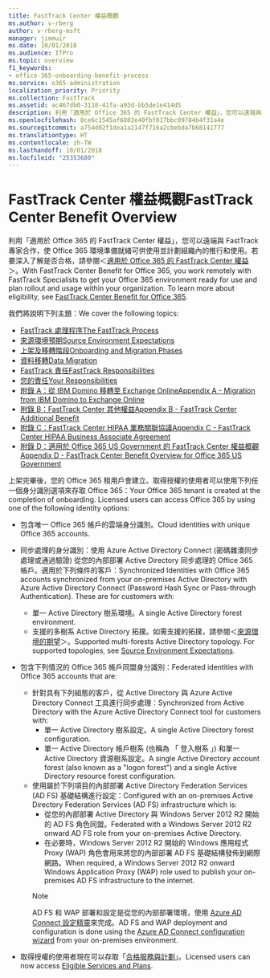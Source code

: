 ```yaml
---
title: FastTrack Center 權益概觀
ms.author: v-rberg
author: v-rberg-msft
manager: jimmuir
ms.date: 10/01/2018
ms.audience: ITPro
ms.topic: overview
f1_keywords:
- office-365-onboarding-benefit-process
ms.service: o365-administration
localization_priority: Priority
ms.collection: FastTrack
ms.assetid: ac467db0-3118-41fa-a93d-bb5de1e414d5
description: 利用「適用於 Office 365 的 FastTrack Center 權益」，您可以遠端與 FastTrack 專家合作，使 Office 365 環境準備就緒可供使用並計劃組織內的推行和使用。若要深入了解是否合格，請參閱＜適用於 Office 365 的 FastTrack Center 權益＞。
ms.openlocfilehash: 0ce6c1545af6802e40fbf017bbc09784b4f31a4e
ms.sourcegitcommit: a754d02f1dea1a2147f716a2cbebda7b68141777
ms.translationtype: HT
ms.contentlocale: zh-TW
ms.lasthandoff: 10/01/2018
ms.locfileid: "25353680"
---
```

# <a name="fasttrack-center-benefit-overview"></a><span data-ttu-id="4bff9-104">FastTrack Center 權益概觀</span><span class="sxs-lookup"><span data-stu-id="4bff9-104">FastTrack Center Benefit Overview</span></span>

<span data-ttu-id="4bff9-p102">利用「適用於 Office 365 的 FastTrack Center 權益」，您可以遠端與 FastTrack 專家合作，使 Office 365 環境準備就緒可供使用並計劃組織內的推行和使用。若要深入了解是否合格，請參閱＜[適用於 Office 365 的 FastTrack Center 權益](O365-fasttrack-benefit-for-office-365.md)＞。</span><span class="sxs-lookup"><span data-stu-id="4bff9-p102">With FastTrack Center Benefit for Office 365, you work remotely with FastTrack Specialists to get your Office 365 environment ready for use and plan rollout and usage within your organization. To learn more about eligibility, see [FastTrack Center Benefit for Office 365](O365-fasttrack-benefit-for-office-365.md).</span></span>
  
<span data-ttu-id="4bff9-107">我們將說明下列主題：</span><span class="sxs-lookup"><span data-stu-id="4bff9-107">We cover the following topics:</span></span>
- [<span data-ttu-id="4bff9-108">FastTrack 處理程序</span><span class="sxs-lookup"><span data-stu-id="4bff9-108">The FastTrack Process</span></span>](O365-fasttrack-process.md) 
- [<span data-ttu-id="4bff9-109">來源環境預期</span><span class="sxs-lookup"><span data-stu-id="4bff9-109">Source Environment Expectations</span></span>](O365-source-environment-expectations.md)
- [<span data-ttu-id="4bff9-110">上架及移轉階段</span><span class="sxs-lookup"><span data-stu-id="4bff9-110">Onboarding and Migration Phases</span></span>](O365-onboarding-and-migration.md)
- [<span data-ttu-id="4bff9-111">資料移轉</span><span class="sxs-lookup"><span data-stu-id="4bff9-111">Data Migration</span></span>](O365-data-migration.md)
- [<span data-ttu-id="4bff9-112">FastTrack 責任</span><span class="sxs-lookup"><span data-stu-id="4bff9-112">FastTrack Responsibilities</span></span>](O365-fasttrack-responsibilities.md)
- [<span data-ttu-id="4bff9-113">您的責任</span><span class="sxs-lookup"><span data-stu-id="4bff9-113">Your Responsibilities</span></span>](O365-your-responsibilities.md) 
- [<span data-ttu-id="4bff9-114">附錄 A：從 IBM Domino 移轉至 Exchange Online</span><span class="sxs-lookup"><span data-stu-id="4bff9-114">Appendix A - Migration from IBM Domino to Exchange Online</span></span>](O365-from-ibm-domino-to-exchange-online.md)
- [<span data-ttu-id="4bff9-115">附錄 B：FastTrack Center 其他權益</span><span class="sxs-lookup"><span data-stu-id="4bff9-115">Appendix B - FastTrack Center Additional Benefit</span></span>](O365-fasttrack-additional-benefits.md)
- [<span data-ttu-id="4bff9-116">附錄 C：FastTrack Center HIPAA 業務關聯協議</span><span class="sxs-lookup"><span data-stu-id="4bff9-116">Appendix C - FastTrack Center HIPAA Business Associate Agreement</span></span>](O365-hipaa-business-associate-agreement.md)
- [<span data-ttu-id="4bff9-117">附錄 D：適用於 Office 365 US Government 的 FastTrack Center 權益概觀</span><span class="sxs-lookup"><span data-stu-id="4bff9-117">Appendix D - FastTrack Center Benefit Overview for Office 365 US Government</span></span>](US-Gov-appendix-overview.md)
    
<span data-ttu-id="4bff9-p103">上架完畢後，您的 Office 365 租用戶會建立。取得授權的使用者可以使用下列任一個身分識別選項來存取 Office 365：</span><span class="sxs-lookup"><span data-stu-id="4bff9-p103">Your Office 365 tenant is created at the completion of onboarding. Licensed users can access Office 365 by using one of the following identity options:</span></span>
- <span data-ttu-id="4bff9-120">包含唯一 Office 365 帳戶的雲端身分識別。</span><span class="sxs-lookup"><span data-stu-id="4bff9-120">Cloud identities with unique Office 365 accounts.</span></span>
- <span data-ttu-id="4bff9-p104">同步處理的身分識別：使用 Azure Active Directory Connect (密碼雜湊同步處理或通過驗證) 從您的內部部署 Active Directory 同步處理的 Office 365 帳戶。適用於下列條件的客戶：</span><span class="sxs-lookup"><span data-stu-id="4bff9-p104">Synchronized Identities with Office 365 accounts synchronized from your on-premises Active Directory with Azure Active Directory Connect (Password Hash Sync or Pass-through Authentication). These are for customers with:</span></span>
  - <span data-ttu-id="4bff9-123">單一 Active Directory 樹系環境。</span><span class="sxs-lookup"><span data-stu-id="4bff9-123">A single Active Directory forest environment.</span></span>
  - <span data-ttu-id="4bff9-p105">支援的多樹系 Active Directory 拓撲。如需支援的拓撲，請參閱＜[來源環境的期望](O365-source-environment-expectations.md)＞。</span><span class="sxs-lookup"><span data-stu-id="4bff9-p105">Supported multi-forests Active Directory topology. For supported topologies, see [Source Environment Expectations](O365-source-environment-expectations.md).</span></span>
- <span data-ttu-id="4bff9-126">包含下列情況的 Office 365 帳戶同盟身分識別：</span><span class="sxs-lookup"><span data-stu-id="4bff9-126">Federated identities with Office 365 accounts that are:</span></span>
  - <span data-ttu-id="4bff9-127">針對具有下列組態的客戶，從 Active Directory 與 Azure Active Directory Connect 工具進行同步處理︰</span><span class="sxs-lookup"><span data-stu-id="4bff9-127">Synchronized from Active Directory with the Azure Active Directory Connect tool for customers with:</span></span>
      - <span data-ttu-id="4bff9-128">單一 Active Directory 樹系設定。</span><span class="sxs-lookup"><span data-stu-id="4bff9-128">A single Active Directory forest configuration.</span></span>
      - <span data-ttu-id="4bff9-129">單一 Active Directory 帳戶樹系 (也稱為 「 登入樹系 」) 和單一 Active Directory 資源樹系設定。</span><span class="sxs-lookup"><span data-stu-id="4bff9-129">A single Active Directory account forest (also known as a "logon forest") and a single Active Directory resource forest configuration.</span></span>
  - <span data-ttu-id="4bff9-130">使用屬於下列項目的內部部署 Active Directory Federation Services (AD FS) 基礎結構進行設定：</span><span class="sxs-lookup"><span data-stu-id="4bff9-130">Configured with an on-premises Active Directory Federation Services (AD FS) infrastructure which is:</span></span>
      - <span data-ttu-id="4bff9-131">從您的內部部署 Active Directory 與 Windows Server 2012 R2 開始的 AD FS 角色同盟。</span><span class="sxs-lookup"><span data-stu-id="4bff9-131">Federated with a Windows Server 2012 R2 onward AD FS role from your on-premises Active Directory.</span></span>
      - <span data-ttu-id="4bff9-132">在必要時，Windows Server 2012 R2 開始的 Windows 應用程式 Proxy (WAP) 角色會用來將您的內部部署 AD FS 基礎結構發佈到網際網路。</span><span class="sxs-lookup"><span data-stu-id="4bff9-132">When required, a Windows Server 2012 R2 onward Windows Application Proxy (WAP) role used to publish your on-premises AD FS infrastructure to the internet.</span></span>
    > [!NOTE]
    > <span data-ttu-id="4bff9-133">AD FS 和 WAP 部署和設定是從您的內部部署環境，使用 [Azure AD Connect 設定精靈](https://go.microsoft.com/fwlink/?linkid=844794)來完成。</span><span class="sxs-lookup"><span data-stu-id="4bff9-133">AD FS and WAP deployment and configuration is done using the [Azure AD Connect configuration wizard](https://go.microsoft.com/fwlink/?linkid=844794) from your on-premises environment.</span></span> 
  
- <span data-ttu-id="4bff9-134">取得授權的使用者現在可以存取「[合格服務與計劃](O365-eligible-services-and-plans.md)」。</span><span class="sxs-lookup"><span data-stu-id="4bff9-134">Licensed users can now access [Eligible Services and Plans](O365-eligible-services-and-plans.md).</span></span>
    

 
